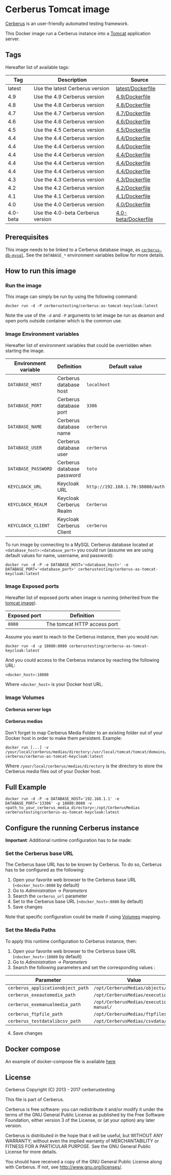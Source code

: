 # Cerberus Tomcat image

[Cerberus](http://www.cerberus-testing.org/) is an user-friendly automated testing framework.

This Docker image run a Cerberus instance into a [Tomcat](http://tomcat.apache.org/) application server.

## Tags

Hereafter list of available tags:

Tag     | Description                        | Source
--------|------------------------------------|-------------------------------
latest  | Use the latest Cerberus version    | [latest/Dockerfile](https://github.com/cerberustesting/cerberus-source/blob/master/docker/images/cerberus-as-tomcat-keycloak/latest/Dockerfile)
4.9   | Use the 4.9 Cerberus version     | [4.9/Dockerfile](https://github.com/cerberustesting/cerberus-source/blob/master/docker/images/cerberus-as-tomcat-keycloak/4.9/Dockerfile)
4.8   | Use the 4.8 Cerberus version     | [4.8/Dockerfile](https://github.com/cerberustesting/cerberus-source/blob/master/docker/images/cerberus-as-tomcat-keycloak/4.8/Dockerfile)
4.7   | Use the 4.7 Cerberus version     | [4.7/Dockerfile](https://github.com/cerberustesting/cerberus-source/blob/master/docker/images/cerberus-as-tomcat-keycloak/4.7/Dockerfile)
4.6   | Use the 4.6 Cerberus version     | [4.6/Dockerfile](https://github.com/cerberustesting/cerberus-source/blob/master/docker/images/cerberus-as-tomcat-keycloak/4.6/Dockerfile)
4.5   | Use the 4.5 Cerberus version     | [4.5/Dockerfile](https://github.com/cerberustesting/cerberus-source/blob/master/docker/images/cerberus-as-tomcat-keycloak/4.5/Dockerfile)
4.4   | Use the 4.4 Cerberus version     | [4.4/Dockerfile](https://github.com/cerberustesting/cerberus-source/blob/master/docker/images/cerberus-as-tomcat-keycloak/4.4/Dockerfile)
4.4   | Use the 4.4 Cerberus version     | [4.4/Dockerfile](https://github.com/cerberustesting/cerberus-source/blob/master/docker/images/cerberus-as-tomcat-keycloak/4.4/Dockerfile)
4.4   | Use the 4.4 Cerberus version     | [4.4/Dockerfile](https://github.com/cerberustesting/cerberus-source/blob/master/docker/images/cerberus-as-tomcat-keycloak/4.4/Dockerfile)
4.4   | Use the 4.4 Cerberus version     | [4.4/Dockerfile](https://github.com/cerberustesting/cerberus-source/blob/master/docker/images/cerberus-as-tomcat-keycloak/4.4/Dockerfile)
4.4   | Use the 4.4 Cerberus version     | [4.4/Dockerfile](https://github.com/cerberustesting/cerberus-source/blob/master/docker/images/cerberus-as-tomcat-keycloak/4.4/Dockerfile)
4.3   | Use the 4.3 Cerberus version     | [4.3/Dockerfile](https://github.com/cerberustesting/cerberus-source/blob/master/docker/images/cerberus-as-tomcat-keycloak/4.3/Dockerfile)
4.2   | Use the 4.2 Cerberus version     | [4.2/Dockerfile](https://github.com/cerberustesting/cerberus-source/blob/master/docker/images/cerberus-as-tomcat-keycloak/4.2/Dockerfile)
4.1   | Use the 4.1 Cerberus version     | [4.1/Dockerfile](https://github.com/cerberustesting/cerberus-source/blob/master/docker/images/cerberus-as-tomcat-keycloak/4.1/Dockerfile)
4.0   | Use the 4.0 Cerberus version     | [4.0/Dockerfile](https://github.com/cerberustesting/cerberus-source/blob/master/docker/images/cerberus-as-tomcat-keycloak/4.0/Dockerfile)
4.0-beta  | Use the 4.0-beta Cerberus version    | [4.0-beta/Dockerfile](https://github.com/cerberustesting/cerberus-source/blob/master/docker/images/cerberus-as-tomcat-keycloak/4.0-beta/Dockerfile)

## Prerequisites

This image needs to be linked to a Cerberus database image, as [`cerberus-db-mysql`](https://github.com/cerberustesting/cerberus-source/tree/master/docker/images/cerberus-db-mysql).
See the `DATABASE_*` environment variables bellow for more details.

## How to run this image

### Run the image

This image can simply be run by using the following command:

    docker run -d -P cerberustesting/cerberus-as-tomcat-keycloak:latest

Note the use of the `-d` and `-P` arguments to let image be run as deamon and open ports outside container which is the common use.

### Image Environment variables

Hereafter list of environment variables that could be overridden when starting the image.

Environment variable                    | Definition                                | Default value
----------------------------------------|-------------------------------------------|--------------------------
`DATABASE_HOST`                         | Cerberus database host                    | `localhost`
`DATABASE_PORT`                         | Cerberus database port                    | `3306`
`DATABASE_NAME`                         | Cerberus database name                    | `cerberus`
`DATABASE_USER`                         | Cerberus database user                    | `cerberus`
`DATABASE_PASSWORD`                     | Cerberus database password                | `toto`
`KEYCLOACK_URL`                         | Keycloak URL                              | `http://192.168.1.70:38080/auth`
`KEYCLOACK_REALM`                       | Keycloak Cerberus Realm                   | `Cerberus`
`KEYCLOACK_CLIENT`                      | Keycloak Cerberus Client                  | `cerberus`


To run image by connecting to a MySQL Cerberus database located at `<database_host>:<database_port>` you could run (assume we are using default values for name, username, and password):

    docker run -d -P -e DATABASE_HOST='<database_host>' -e DATABASE_PORT='<database_port>' cerberustesting/cerberus-as-tomcat-keycloak:latest

### Image Exposed ports

Hereafter list of exposed ports when image is running (inherited from the [tomcat image](https://hub.docker.com/_/tomcat/)).

Exposed port            | Definition
------------------------|---------------------------------------------------------
`8080`                  | The tomcat HTTP access port

Assume you want to reach to the Cerberus instance, then you would run:

    docker run -d -p 18080:8080 cerberustesting/cerberus-as-tomcat-keycloak:latest

And you could access to the Cerberus instance by reaching the following URL:

    <docker_host>:18080

Where `<docker_host>` is your Docker host URL.

### Image Volumes

#### Cerberus server logs

#### Cerberus medias

Don't forget to map Cerberus Media Folder to an existing folder out of your Docker host in order to make them persistent. Example:

    docker run [...] -v /your/local/cerberus/medias/directory:/usr/local/tomcat/tomcat/domains/domain1/docroot/CerberusMedias cerberus/cerberus-as-tomcat-keycloak:latest

Where `/your/local/cerberus/medias/directory` is the directory to store the Cerberus media files out of your Docker host.

## Full Example

    docker run -d -P -e DATABASE_HOST='192.168.1.1' -e DATABASE_PORT='13306' -p 18080:8080 -v <path_to_your_cerberus_media_directory>:/opt/CerberusMedias cerberustesting/cerberus-as-tomcat-keycloak:latest


## Configure the running Cerberus instance

**Important**: Additional runtime configuration has to be made:

### Set the Cerberus base URL

The Cerberus base URL has to be known by Cerberus. To do so, Cerberus has to be configured as the following:

1. Open your favorite web browser to the Cerberus base URL (`<docker_host>:8080` by default)
2. Go to _Administration_ -> _Parameters_
3. Search the `cerberus_url` parameter
4. Set to the Cerberus base URL (`<docker_host>:8080` by default)
5. Save changes 

Note that specific configuration could be made if using [Volumes](#volumes) mapping.

### Set the Media Paths

To apply this runtime configuration to Cerberus instance, then:

1. Open your favorite web browser to the Cerberus base URL (`<docker_host>:18080` by default)
2. Go to _Administration_ -> _Parameters_
3. Search the following parameters and set the corresponding values : 

Parameter            | Value
------------------------|---------------------------------------------------------
`cerberus_applicationobject_path`                  | `/opt/CerberusMedias/objects/`
`cerberus_exeautomedia_path`                  | `/opt/CerberusMedias/executions/`
`cerberus_exemanualmedia_path`                  | `/opt/CerberusMedias/executions-manual/`
`cerberus_ftpfile_path`                  | `/opt/CerberusMedias/ftpfiles/`
`cerberus_testdatalibcsv_path`                  | `/opt/CerberusMedias/csvdata/`

4. Save changes



## Docker compose
An example of docker-compose file is available [here](https://github.com/cerberustesting/cerberus-source/tree/master/docker/compositions/cerberus-tomcat-mysql)


## License

Cerberus Copyright (C) 2013 - 2017 cerberustesting

This file is part of Cerberus.

Cerberus is free software: you can redistribute it and/or modify
it under the terms of the GNU General Public License as published by
the Free Software Foundation, either version 3 of the License, or
(at your option) any later version.

Cerberus is distributed in the hope that it will be useful,
but WITHOUT ANY WARRANTY; without even the implied warranty of
MERCHANTABILITY or FITNESS FOR A PARTICULAR PURPOSE.  See the
GNU General Public License for more details.

You should have received a copy of the GNU General Public License
along with Cerberus.  If not, see <http://www.gnu.org/licenses/>.
